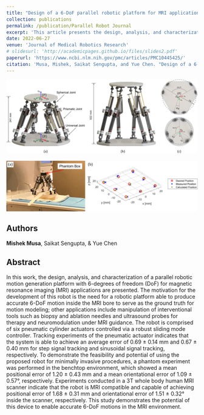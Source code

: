 ```yaml
---
title: "Design of a 6-DoF parallel robotic platform for MRI applications"
collection: publications
permalink: /publication/Parallel Robot Journal
excerpt: 'This article presents the design, analysis, and characterization of a 6-degree-of-freedom parallel robotic platform for magnetic resonance imaging (MRI) applications, demonstrating its potential to enable accurate motions in the MRI environment for tasks such as motion modeling and minimally invasive procedures.'
date: 2022-06-27
venue: 'Journal of Medical Robotics Research'
# slidesurl: 'http://academicpages.github.io/files/slides2.pdf'
paperurl: 'https://www.ncbi.nlm.nih.gov/pmc/articles/PMC10445425/'
citation: 'Musa, Mishek, Saikat Sengupta, and Yue Chen. "Design of a 6-DoF parallel robotic platform for MRI applications." Journal of Medical Robotics Research 7.02n03 (2022): 2241005.'
---
```


<img src="/images/mri_bot_2.jpg" alt="image info" width="800" style="margin-right: 5px;"/>
<br> 
<br>
<img src="/images/mri_bot_1.jpg" alt="image info" width="800" style="margin-right: 5px;"/>

## Authors
**Mishek Musa**, Saikat Sengupta, & Yue Chen

## Abstract
In this work, the design, analysis, and characterization of a parallel robotic motion generation platform with 6-degrees of freedom (DoF) for magnetic resonance imaging (MRI) applications are presented. The motivation for the development of this robot is the need for a robotic platform able to produce accurate 6-DoF motion inside the MRI bore to serve as the ground truth for motion modeling; other applications include manipulation of interventional tools such as biopsy and ablation needles and ultrasound probes for therapy and neuromodulation under MRI guidance. The robot is comprised of six pneumatic cylinder actuators controlled via a robust sliding mode controller. Tracking experiments of the pneumatic actuator indicates that the system is able to achieve an average error of 0.69 ± 0.14 mm and 0.67 ± 0.40 mm for step signal tracking and sinusoidal signal tracking, respectively. To demonstrate the feasibility and potential of using the proposed robot for minimally invasive procedures, a phantom experiment was performed in the benchtop environment, which showed a mean positional error of 1.20 ± 0.43 mm and a mean orientational error of 1.09 ± 0.57°, respectively. Experiments conducted in a 3T whole body human MRI scanner indicate that the robot is MRI compatible and capable of achieving positional error of 1.68 ± 0.31 mm and orientational error of 1.51 ± 0.32° inside the scanner, respectively. This study demonstrates the potential of this device to enable accurate 6-DoF motions in the MRI environment.
